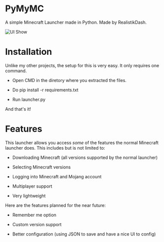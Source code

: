 # PyMyMC
A simple Minecraft Launcher made in Python. Made by RealistikDash.

![UI Show](https://i.ussr.online/5e0403918ebfd9.13198968-PyMyMC2.png)

# Installation
Unlike my other projects, the setup for this is very easy. It only requires one command.
- Open CMD in the diretory where you extracted the files.

- Do pip install -r requirements.txt

- Run launcher.py

And that's it!

# Features
This launcher allows you access *some* of the features the normal Minecraft launcher does. This includes but is not limited to:

- Downloading Minecraft (all versions supported by the normal launcher)

- Selecting Minecraft versions

- Logging into Minecraft and Mojang account

- Multiplayer support

- Very lightweight

Here are the features planned for the near future:

- Remember me option

- Custom version support

- Better configuration (using JSON to save and have a nice UI to config)
